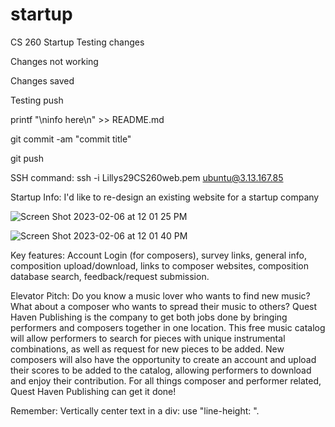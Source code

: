# startup
CS 260 Startup
Testing changes

Changes not working

Changes saved

Testing push

printf "\ninfo here\n" >> README.md

git commit -am "commit title"

git push

SSH command: ssh -i Lillys29CS260web.pem ubuntu@3.13.167.85

Startup Info: I'd like to re-design an existing website for a startup company

![Screen Shot 2023-02-06 at 12 01 25 PM](https://user-images.githubusercontent.com/72431556/217062146-dc6ade76-f4ce-425a-9801-4e82af5ec781.png)

![Screen Shot 2023-02-06 at 12 01 40 PM](https://user-images.githubusercontent.com/72431556/217062183-7a012209-09d6-4f51-bb75-af7c71938bd0.png)

Key features: Account Login (for composers), survey links, general info, composition upload/download, links to composer websites, composition database search, feedback/request submission.

Elevator Pitch: Do you know a music lover who wants to find new music? What about a composer who wants to spread their music to others? Quest Haven Publishing is the company to get both jobs done by bringing performers and composers together in one location. This free music catalog will allow performers to search for pieces with unique instrumental combinations, as well as request for new pieces to be added. New composers will also have the opportunity to create an account and upload their scores to be added to the catalog, allowing performers to download and enjoy their contribution. For all things composer and performer related, Quest Haven Publishing can get it done!

Remember: Vertically center text in a div: use "line-height: ".
